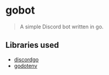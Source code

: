 # gobot

> A simple Discord bot written in go.

## Libraries used

- [discordgo](https://github.com/bwmarrin/discordgo)
- [godotenv](https://github.com/joho/godotenv)
